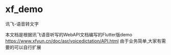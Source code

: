 # xf_demo

讯飞-语音转文字

本文档是根据讯飞语音听写的WebAPI文档编写的Flutter版demo
https://www.xfyun.cn/doc/asr/voicedictation/API.html
由于业务简单,大家有需要的可以自行扩展